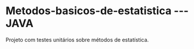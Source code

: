 # Metodos-basicos-de-estatistica --- JAVA
Projeto com testes unitários sobre métodos de estatística.
